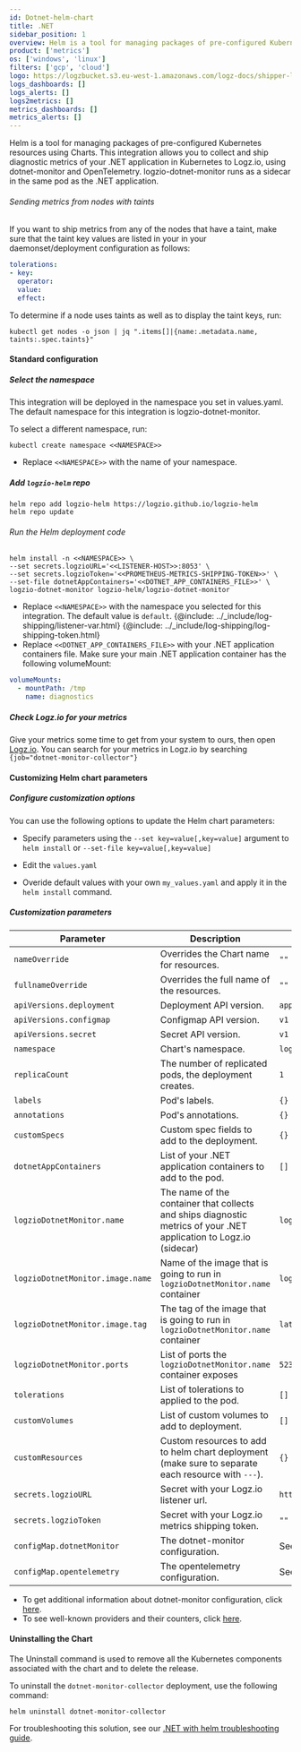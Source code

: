 ```yaml
---
id: Dotnet-helm-chart
title: .NET 
sidebar_position: 1
overview: Helm is a tool for managing packages of pre-configured Kubernetes resources using Charts. This integration allows you to collect and ship diagnostic metrics of your .NET application in Kubernetes to Logz.io, using dotnet-monitor and OpenTelemetry. logzio-dotnet-monitor runs as a sidecar in the same pod as the .NET application.
product: ['metrics']
os: ['windows', 'linux']
filters: ['gcp', 'cloud']
logo: https://logzbucket.s3.eu-west-1.amazonaws.com/logz-docs/shipper-logos/aiven-logo.png
logs_dashboards: []
logs_alerts: []
logs2metrics: []
metrics_dashboards: []
metrics_alerts: []
---
```

 

Helm is a tool for managing packages of pre-configured Kubernetes resources using Charts. This integration allows you to collect and ship diagnostic metrics of your .NET application in Kubernetes to Logz.io, using dotnet-monitor and OpenTelemetry. logzio-dotnet-monitor runs as a sidecar in the same pod as the .NET application.

###### Sending metrics from nodes with taints

If you want to ship metrics from any of the nodes that have a taint, make sure that the taint key values are listed in your in your daemonset/deployment configuration as follows:
  
```yaml
tolerations:
- key: 
  operator: 
  value: 
  effect: 
```
  
To determine if a node uses taints as well as to display the taint keys, run:
  
```
kubectl get nodes -o json | jq ".items[]|{name:.metadata.name, taints:.spec.taints}"
```

  

#### Standard configuration

 

##### Select the namespace

This integration will be deployed in the namespace you set in values.yaml. The default namespace for this integration is logzio-dotnet-monitor.

To select a different namespace, run:

```shell
kubectl create namespace <<NAMESPACE>>
```

* Replace `<<NAMESPACE>>` with the name of your namespace.


##### Add `logzio-helm` repo
  
```shell
helm repo add logzio-helm https://logzio.github.io/logzio-helm
helm repo update
```


###### Run the Helm deployment code

```shell
helm install -n <<NAMESPACE>> \
--set secrets.logzioURL='<<LISTENER-HOST>>:8053' \
--set secrets.logzioToken='<<PROMETHEUS-METRICS-SHIPPING-TOKEN>>' \
--set-file dotnetAppContainers='<<DOTNET_APP_CONTAINERS_FILE>>' \
logzio-dotnet-monitor logzio-helm/logzio-dotnet-monitor
```

* Replace `<<NAMESPACE>>` with the namespace you selected for this integration. The default value is `default`.
{@include: ../_include/log-shipping/listener-var.html} {@include: ../_include/log-shipping/log-shipping-token.html}
* Replace `<<DOTNET_APP_CONTAINERS_FILE>>` with your .NET application containers file. Make sure your main .NET application container has the following volumeMount:

```yaml
volumeMounts:
  - mountPath: /tmp
    name: diagnostics
```


##### Check Logz.io for your metrics

Give your metrics some time to get from your system to ours, then open [Logz.io](https://app.logz.io/). You can search for your metrics in Logz.io by searching `{job="dotnet-monitor-collector"}`

 


####  Customizing Helm chart parameters


##### Configure customization options

You can use the following options to update the Helm chart parameters: 

* Specify parameters using the `--set key=value[,key=value]` argument to `helm install` or `--set-file key=value[,key=value]`

* Edit the `values.yaml`

* Overide default values with your own `my_values.yaml` and apply it in the `helm install` command. 

##### Customization parameters

| Parameter | Description | Default |
|---|---|---|
| `nameOverride` | Overrides the Chart name for resources. | `""` |
| `fullnameOverride` | Overrides the full name of the resources. | `""` |
| `apiVersions.deployment` | Deployment API version. | `apps/v1` |
| `apiVersions.configmap` | Configmap API version. | `v1` |
| `apiVersions.secret` | Secret API version. | `v1` |
| `namespace` | Chart's namespace. | `logzio-dotnet-monitor` |
| `replicaCount` | The number of replicated pods, the deployment creates. | `1` |
| `labels` | Pod's labels. | `{}` |
| `annotations` | Pod's annotations. | `{}` |
| `customSpecs` | Custom spec fields to add to the deployment. | `{}` |
| `dotnetAppContainers` | List of your .NET application containers to add to the pod. | `[]` |
| `logzioDotnetMonitor.name` | The name of the container that collects and ships diagnostic metrics of your .NET application to Logz.io (sidecar) | `logzio-dotnet-monitor` |
| `logzioDotnetMonitor.image.name` | Name of the image that is going to run in `logzioDotnetMonitor.name` container | `logzio/logzio-dotnet-monitor` |
| `logzioDotnetMonitor.image.tag` | The tag of the image that is going to run in `logzioDotnetMonitor.name` container | `latest` |
| `logzioDotnetMonitor.ports` | List of ports the `logzioDotnetMonitor.name` container exposes | `52325` |
| `tolerations` | List of tolerations to applied to the pod. | `[]` | 
| `customVolumes` | List of custom volumes to add to deployment. | `[]` |
| `customResources` | Custom resources to add to helm chart deployment (make sure to separate each resource with `---`). | `{}` |
| `secrets.logzioURL` | Secret with your Logz.io listener url. | `https://listener.logz.io:8053` |
| `secrets.logzioToken` | Secret with your Logz.io metrics shipping token. | `""` |
| `configMap.dotnetMonitor` | The dotnet-monitor configuration. | See [values.yaml](https://github.com/logzio/logzio-helm/blob/master/charts/dotnet-monitor/values.yaml). |
| `configMap.opentelemetry` | The opentelemetry configuration. | See [values.yaml](https://github.com/logzio/logzio-helm/blob/master/charts/dotnet-monitor/values.yaml). |


* To get additional information about dotnet-monitor configuration, click [here](https://github.com/dotnet/dotnet-monitor/blob/main/documentation/api/metrics.md).
* To see well-known providers and their counters, click [here](https://docs.microsoft.com/en-us/dotnet/core/diagnostics/available-counters).

#### Uninstalling the Chart

The Uninstall command is used to remove all the Kubernetes components associated with the chart and to delete the release.  

To uninstall the `dotnet-monitor-collector` deployment, use the following command:

```shell
helm uninstall dotnet-monitor-collector
```

For troubleshooting this solution, see our [.NET with helm troubleshooting guide](https://docs.logz.io/user-guide/infrastructure-monitoring/troubleshooting/dotnet-helm-troubleshooting.html).

 
